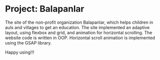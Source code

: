 # Project: Balapanlar

The site of the non-profit organization Balapanlar, which helps children in auls and villages to get an education.
The site implemented an adaptive layout, using flexbox and grid, and animation for horizontal scrolling.
The website code is written in OOP. Horizontal scroll animation is implemented using the GSAP library.

Happy using!!!
